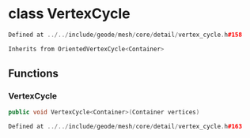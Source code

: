 # class VertexCycle

```cpp
Defined at ../../include/geode/mesh/core/detail/vertex_cycle.h#158
```

```cpp
Inherits from OrientedVertexCycle<Container>
```



## Functions

### VertexCycle

```cpp
public void VertexCycle<Container>(Container vertices)
```

```cpp
Defined at ../../include/geode/mesh/core/detail/vertex_cycle.h#163
```



